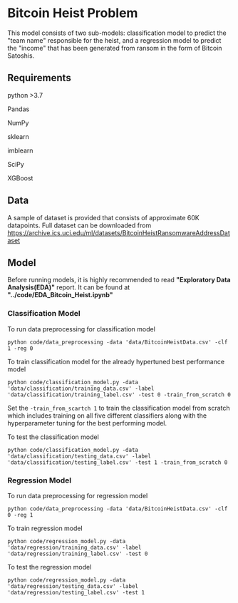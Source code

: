 # Bitcoin Heist Problem

This model consists of two sub-models: classification model to predict the "team name" responsible for the heist, and a regression model to predict the "income" that has been generated from ransom in the form of Bitcoin Satoshis.

## Requirements
python >3.7

Pandas

NumPy

sklearn

imblearn

SciPy

XGBoost

## Data
A sample of dataset is provided that consists of approximate 60K datapoints. Full dataset can be downloaded from https://archive.ics.uci.edu/ml/datasets/BitcoinHeistRansomwareAddressDataset

## Model 
Before running models, it is highly recommended to read **"Exploratory Data Analysis(EDA)"** report. It can be found at **"../code/EDA_Bitcoin_Heist.ipynb"**

### Classification Model
To run data preprocessing for classification model
```
python code/data_preprocessing -data 'data/BitcoinHeistData.csv' -clf 1 -reg 0
```
To train classification model for the already hypertuned best performance model 
```
python code/classification_model.py -data 'data/classification/training_data.csv' -label 'data/classification/training_label.csv' -test 0 -train_from_scratch 0
```
Set the `-train_from_scartch 1` to train the classification model from scratch which includes training on all five different classifiers along with the hyperparameter tuning for the best performing model.

To test the classification model
```
python code/classification_model.py -data 'data/classification/testing_data.csv' -label 'data/classification/testing_label.csv' -test 1 -train_from_scratch 0
```

### Regression Model
To run data preprocessing for regression model
```
python code/data_preprocessing -data 'data/BitcoinHeistData.csv' -clf 0 -reg 1
```
To train regression model 
```
python code/regression_model.py -data 'data/regression/training_data.csv' -label 'data/regression/training_label.csv' -test 0 
```
To test the regression model
```
python code/regression_model.py -data 'data/regression/testing_data.csv' -label 'data/regression/testing_label.csv' -test 1 
```
